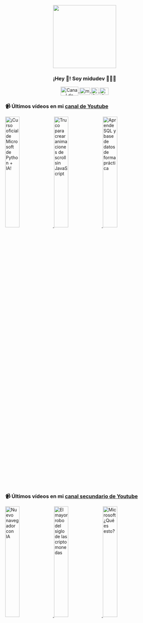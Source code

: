 <p align="center" width="300">
   <img align="center" width="200" src="https://user-images.githubusercontent.com/1561955/106762302-fda9de00-6635-11eb-99be-3ef744e60c0e.png" />
   <h3 align="center">¡Hey 👋! Soy midudev 👨🏻‍💻</h3>
</p>

<p align="center">
   <a href="https://twitch.tv/midudev" target="blank">
    <img align="center" src="https://upload.wikimedia.org/wikipedia/commons/c/ce/Twitch_logo_2019.svg" alt="Canal de Twitch de midudev" height="28px" width="56px" />
  </a>
  <span style="width: 8px;"> </span>
   <a href="https://youtube.com/midudev" target="blank">
    <img align="center" src="https://upload.wikimedia.org/wikipedia/commons/0/09/YouTube_full-color_icon_%282017%29.svg" alt="midudev" height="23px" width="33px" />
  </a>
  <span style="width: 8px;"> </span>
  <a href="https://instagram.com/midu.dev" target="blank">
    <img align="center" src="https://upload.wikimedia.org/wikipedia/commons/e/e7/Instagram_logo_2016.svg" alt="Canal de Instagram de midu.dev" height="23px" width="23px" />
  </a>
  <span style="width: 8px;"> </span>
  <a href="https://twitter.com/midudev" target="blank">
    <img align="center" src="https://upload.wikimedia.org/wikipedia/commons/thumb/6/6f/Logo_of_Twitter.svg/2491px-Logo_of_Twitter.svg.png" alt="Canal de Twitter de midudev" height="23px" width="28px" />
  </a>
</p>

### 📹 Últimos vídeos en mi [canal de Youtube](https://youtube.com/midudev?sub_confirmation=1)

<a href='https://youtu.be/mLQ6Ody6tiw' target='_blank'>
  <img width='30%' src='https://img.youtube.com/vi/mLQ6Ody6tiw/mqdefault.jpg' alt='¡Curso oficial de Microsoft de Python + IA!' />
</a>
<a href='https://youtu.be/5yc-SxylSec' target='_blank'>
  <img width='30%' src='https://img.youtube.com/vi/5yc-SxylSec/mqdefault.jpg' alt='Truco para crear animaciones de scroll sin JavaScript' />
</a>
<a href='https://youtu.be/ouUabY4d1DY' target='_blank'>
  <img width='30%' src='https://img.youtube.com/vi/ouUabY4d1DY/mqdefault.jpg' alt='Aprende SQL y base de datos de forma práctica' />
</a>

### 📹 Últimos vídeos en mi [canal secundario de Youtube](https://youtube.com/midulive?sub_confirmation=1)

<a href='https://youtu.be/G0Vb43HlTPI' target='_blank'>
  <img width='30%' src='https://img.youtube.com/vi/G0Vb43HlTPI/mqdefault.jpg' alt='Nuevo navegador con IA' />
</a>
<a href='https://youtu.be/O4JT7iWIoxg' target='_blank'>
  <img width='30%' src='https://img.youtube.com/vi/O4JT7iWIoxg/mqdefault.jpg' alt='El mayor robo del siglo de las criptomonedas' />
</a>
<a href='https://youtu.be/5q4tP2Czd-g' target='_blank'>
  <img width='30%' src='https://img.youtube.com/vi/5q4tP2Czd-g/mqdefault.jpg' alt='Microsoft ¿Qué es esto?' />
</a>